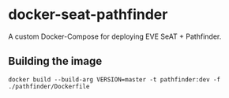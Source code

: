 # docker-seat-pathfinder
A custom Docker-Compose for deploying EVE SeAT + Pathfinder.

## Building the image
```
docker build --build-arg VERSION=master -t pathfinder:dev -f ./pathfinder/Dockerfile
```
